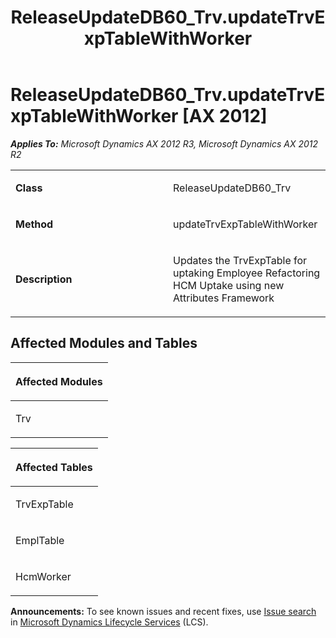 ﻿---
title: ReleaseUpdateDB60_Trv.updateTrvExpTableWithWorker
TOCTitle: ReleaseUpdateDB60_Trv.updateTrvExpTableWithWorker
ms:assetid: 19c4637f-2aa6-f89a-f865-0e2bcd4e98dc
ms:mtpsurl: https://msdn.microsoft.com/en-us/library/JJ718636(v=AX.60)
ms:contentKeyID: 49706917
ms.date: 05/18/2015
mtps_version: v=AX.60
---

# ReleaseUpdateDB60\_Trv.updateTrvExpTableWithWorker [AX 2012]


_**Applies To:** Microsoft Dynamics AX 2012 R3, Microsoft Dynamics AX 2012 R2_

<table>
<colgroup>
<col style="width: 50%" />
<col style="width: 50%" />
</colgroup>
<tbody>
<tr class="odd">
<td><p><strong>Class</strong></p></td>
<td><p>ReleaseUpdateDB60_Trv</p></td>
</tr>
<tr class="even">
<td><p><strong>Method</strong></p></td>
<td><p>updateTrvExpTableWithWorker</p></td>
</tr>
<tr class="odd">
<td><p><strong>Description</strong></p></td>
<td><p>Updates the TrvExpTable for uptaking Employee Refactoring HCM Uptake using new Attributes Framework</p></td>
</tr>
</tbody>
</table>


## Affected Modules and Tables

<table>
<colgroup>
<col style="width: 100%" />
</colgroup>
<thead>
<tr class="header">
<th><p>Affected Modules</p></th>
</tr>
</thead>
<tbody>
<tr class="odd">
<td><p>Trv</p></td>
</tr>
</tbody>
</table>


<table>
<colgroup>
<col style="width: 100%" />
</colgroup>
<thead>
<tr class="header">
<th><p>Affected Tables</p></th>
</tr>
</thead>
<tbody>
<tr class="odd">
<td><p>TrvExpTable</p></td>
</tr>
<tr class="even">
<td><p>EmplTable</p></td>
</tr>
<tr class="odd">
<td><p>HcmWorker</p></td>
</tr>
</tbody>
</table>

  
**Announcements:** To see known issues and recent fixes, use [Issue search](http://go.microsoft.com/fwlink/?linkid=389258) in [Microsoft Dynamics Lifecycle Services](http://go.microsoft.com/fwlink/?linkid=306505) (LCS).

